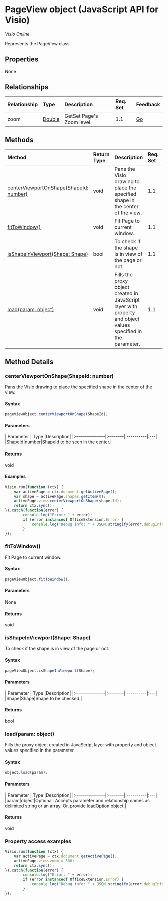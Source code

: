 # PageView object (JavaScript API for Visio)

_Visio Online_

Represents the PageView class.

## Properties

None

## Relationships
| Relationship | Type	|Description| Req. Set| Feedback|
|:---------------|:--------|:----------|:----|:---|
|zoom|[Double](double.md)|GetSet Page's Zoom level.|1.1|[Go](https://github.com/OfficeDev/office-js-docs/issues/new?title=Visio-pageView-zoom)|

## Methods

| Method		   | Return Type	|Description| Req. Set| Feedback|
|:---------------|:--------|:----------|:----|:---|
|[centerViewportOnShape(ShapeId: number)](#centerviewportonshapeshapeid-number)|void|Pans the Visio drawing to place the specified shape in the center of the view.|1.1|[Go](https://github.com/OfficeDev/office-js-docs/issues/new?title=Visio-pageView-centerViewportOnShape)|
|[fitToWindow()](#fittowindow)|void|Fit Page to current window.|1.1|[Go](https://github.com/OfficeDev/office-js-docs/issues/new?title=Visio-pageView-fitToWindow)|
|[isShapeInViewport(Shape: Shape)](#isshapeinviewportshape-shape)|bool|To check if the shape is in view of the page or not.|1.1|[Go](https://github.com/OfficeDev/office-js-docs/issues/new?title=Visio-pageView-isShapeInViewport)|
|[load(param: object)](#loadparam-object)|void|Fills the proxy object created in JavaScript layer with property and object values specified in the parameter.|1.1|[Go](https://github.com/OfficeDev/office-js-docs/issues/new?title=Visio-pageView-load)|

## Method Details


### centerViewportOnShape(ShapeId: number)
Pans the Visio drawing to place the specified shape in the center of the view.

#### Syntax
```js
pageViewObject.centerViewportOnShape(ShapeId);
```

#### Parameters
| Parameter	   | Type	|Description|
|:---------------|:--------|:----------|:---|
|ShapeId|number|ShapeId to be seen in the center.|

#### Returns
void

#### Examples
```js
Visio.run(function (ctx) { 
	var activePage = ctx.document.getActivePage();
	var shape = activePage.shapes.getItem(0);
	activePage.view.centerViewportOnShape(shape.Id);
	return ctx.sync();
}).catch(function(error) {
		console.log("Error: " + error);
		if (error instanceof OfficeExtension.Error) {
			console.log("Debug info: " + JSON.stringify(error.debugInfo));
		}
});
```


### fitToWindow()
Fit Page to current window.

#### Syntax
```js
pageViewObject.fitToWindow();
```

#### Parameters
None

#### Returns
void

### isShapeInViewport(Shape: Shape)
To check if the shape is in view of the page or not.

#### Syntax
```js
pageViewObject.isShapeInViewport(Shape);
```

#### Parameters
| Parameter	   | Type	|Description|
|:---------------|:--------|:----------|:---|
|Shape|Shape|Shape to be checked.|

#### Returns
bool

### load(param: object)
Fills the proxy object created in JavaScript layer with property and object values specified in the parameter.

#### Syntax
```js
object.load(param);
```

#### Parameters
| Parameter	   | Type	|Description|
|:---------------|:--------|:----------|:---|
|param|object|Optional. Accepts parameter and relationship names as delimited string or an array. Or, provide [loadOption](loadoption.md) object.|

#### Returns
void

### Property access examples
```js
Visio.run(function (ctx) { 
	var activePage = ctx.document.getActivePage();
	activePage.view.zoom = 300;
	return ctx.sync();
}).catch(function(error) {
		console.log("Error: " + error);
		if (error instanceof OfficeExtension.Error) {
			console.log("Debug info: " + JSON.stringify(error.debugInfo));
		}
});
```

